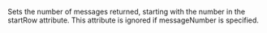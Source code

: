 Sets the number of messages returned, starting with the number in the startRow attribute.
This attribute is ignored if messageNumber is specified.
